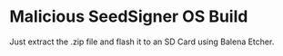# Malicious SeedSigner OS Build 

Just extract the .zip file and flash it to an SD Card using Balena Etcher. 
